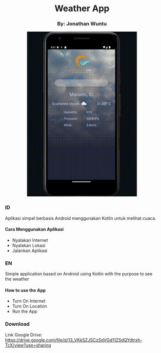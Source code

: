 <h1 align="center"> Weather App </h1>
<h3 align="center"> By: Jonathan Wuntu </h3>
<p align="center"><img src="https://github.com/joydozer/weather_app-jonathan-IONIC/blob/master/src/assets/alur.gif" height="540"/></p>

### ID
Aplikasi simpel berbasis Android menggunakan Kotlin untuk melihat cuaca.
#### Cara Menggunakan Aplikasi
- Nyalakan Internet
- Nyalakan Lokasi
- Jalankan Aplikasi

### EN
Simple application based on Android using Kotlin with the purpose to see the weather
#### How to use the App
- Turn On Internet
- Turn On Location
- Run the App

### Download
Link Google Drive: https://drive.google.com/file/d/13_VKkSZJSCzSdVGd11ZSdQYdtrxh-TcX/view?usp=sharing
